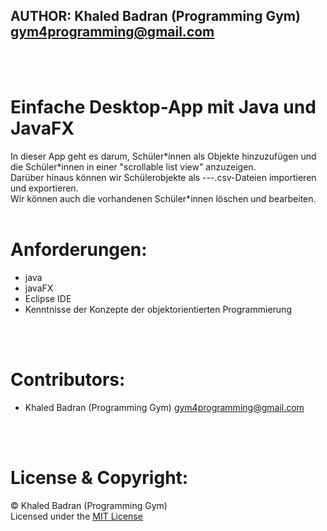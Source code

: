 
## AUTHOR: Khaled Badran (Programming Gym) <gym4programming@gmail.com>
<br>
<br>

# Einfache Desktop-App mit Java und JavaFX
In dieser App geht es darum, Schüler\*innen als Objekte hinzuzufügen und die Schüler\*innen in einer "scrollable list view" anzuzeigen.<br>
Darüber hinaus können wir Schülerobjekte als ---.csv-Dateien importieren und exportieren.<br>
Wir können auch die vorhandenen Schüler\*innen löschen und bearbeiten.<br>
<br>

# Anforderungen:
- java
- javaFX
- Eclipse IDE
- Kenntnisse der Konzepte der objektorientierten Programmierung
<br>
<br>

# Contributors:
- Khaled Badran (Programming Gym) <gym4programming@gmail.com>
<br>
<br>


# License & Copyright:
© Khaled Badran (Programming Gym)
<br>
Licensed under the [MIT License](LICENSE)
